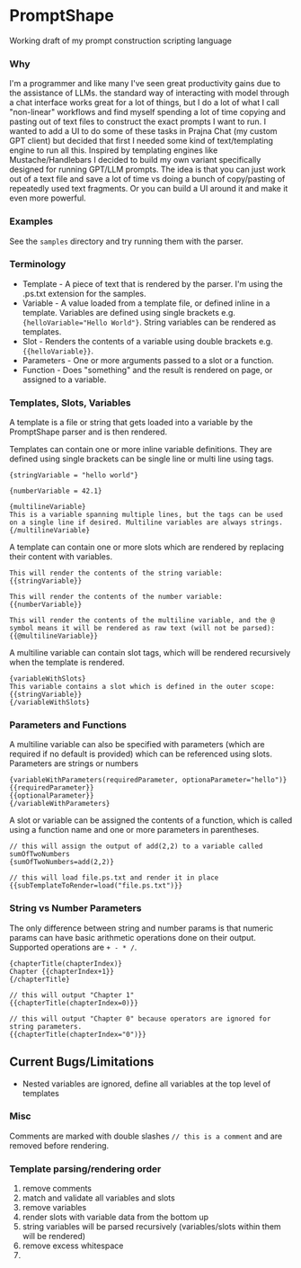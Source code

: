 # PromptShape
Working draft of my prompt construction scripting language

### Why
I'm a programmer and like many I've seen great productivity gains due to the assistance of LLMs. the standard way of interacting with model through a chat interface works great for a lot of things, but I do a lot of what I call "non-linear" workflows and find myself spending a lot of time copying and pasting out of text files to construct the exact prompts I want to run. I wanted to add a UI to do some of these tasks in Prajna Chat (my custom GPT client) but decided that first I needed some kind of text/templating engine to run all this. Inspired by templating engines like Mustache/Handlebars I decided to build my own variant specifically designed for running GPT/LLM prompts. The idea is that you can just work out of a text file and save a lot of time vs doing a bunch of copy/pasting of repeatedly used text fragments. Or you can build a UI around it and make it even more powerful.

### Examples
See the `samples` directory and try running them with the parser.

### Terminology
- Template - A piece of text that is rendered by the parser. I'm using the .ps.txt extension for the samples.
- Variable - A value loaded from a template file, or defined inline in a template. Variables are defined using single brackets e.g. `{helloVariable="Hello World"}`. String variables can be rendered as templates.
- Slot - Renders the contents of a variable using double brackets e.g. `{{helloVariable}}`.
- Parameters - One or more arguments passed to a slot or a function.
- Function - Does "something" and the result is rendered on page, or assigned to a variable.

### Templates, Slots, Variables
A template is a file or string that gets loaded into a variable by the PromptShape parser and is then rendered.

Templates can contain one or more inline variable definitions. They are defined using single brackets can be single line or multi line using tags.
```
{stringVariable = "hello world"}

{numberVariable = 42.1}

{multilineVariable}
This is a variable spanning multiple lines, but the tags can be used on a single line if desired. Multiline variables are always strings.
{/multilineVariable}
```

A template can contain one or more slots which are rendered by replacing their content with variables.
```
This will render the contents of the string variable: {{stringVariable}}

This will render the contents of the number variable: {{numberVariable}}

This will render the contents of the multiline variable, and the @ symbol means it will be rendered as raw text (will not be parsed): {{@multilineVariable}}
```

A multiline variable can contain slot tags, which will be rendered recursively when the template is rendered.
```
{variableWithSlots}
This variable contains a slot which is defined in the outer scope: {{stringVariable}}
{/variableWithSlots}
```

### Parameters and Functions
A multiline variable can also be specified with parameters (which are required if no default is provided) which can be referenced using slots. Parameters are strings or numbers
```
{variableWithParameters(requiredParameter, optionaParameter="hello")}
{{requiredParameter}}
{{optionalParameter}}
{/variableWithParameters}
```

A slot or variable can be assigned the contents of a function, which is called using a function name and one or more parameters in parentheses.
```
// this will assign the output of add(2,2) to a variable called sumOfTwoNumbers
{sumOfTwoNumbers=add(2,2)}

// this will load file.ps.txt and render it in place
{{subTemplateToRender=load("file.ps.txt")}}
```

### String vs Number Parameters
The only difference between string and number params is that numeric params can have basic arithmetic operations done on their output. Supported operations are `+ - * /`.
```
{chapterTitle(chapterIndex)}
Chapter {{chapterIndex+1}}
{/chapterTitle}

// this will output "Chapter 1"
{{chapterTitle(chapterIndex=0)}}

// this will output "Chapter 0" because operators are ignored for string parameters.
{{chapterTitle(chapterIndex="0")}}
```

## Current Bugs/Limitations
- Nested variables are ignored, define all variables at the top level of templates

### Misc

Comments are marked with double slashes `// this is a comment` and are removed before rendering.

### Template parsing/rendering order
1) remove comments
2) match and validate all variables and slots
3) remove variables
4) render slots with variable data from the bottom up
5) string variables will be parsed recursively (variables/slots within them will be rendered)
6) remove excess whitespace
7) 